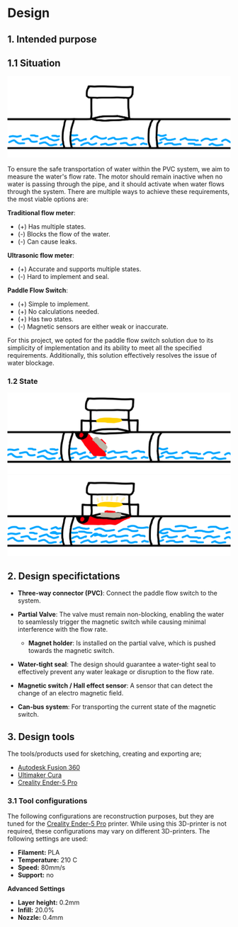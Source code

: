 # Design

## 1. Intended purpose 

## 1.1 Situation
![Situation](../resources/images/paddle-flow-switch/pfs-pipe.png)

To ensure the safe transportation of water within the PVC system, we aim to
measure the water's flow rate. The motor should remain inactive when no water
is passing through the pipe, and it should activate when water flows through
the system. There are multiple ways to achieve these requirements, the most
viable options are:

**Traditional flow meter**: <br/>
- (+) Has multiple states. 
- (-) Blocks the flow of the water. 
- (-) Can cause leaks. 

**Ultrasonic flow meter**: <br/>
- (+) Accurate and supports multiple states. 
- (-) Hard to implement and seal. 

**Paddle Flow Switch**: <br/>
- (+) Simple to implement. 
- (+) No calculations needed. 
- (+) Has two states. 
- (-) Magnetic sensors are either weak or inaccurate.

For this project, we opted for the paddle flow switch solution due to its
simplicity of implementation and its ability to meet all the specified
requirements. Additionally, this solution effectively resolves the issue of
water blockage.

### 1.2 State 
![Low water level](../resources/images/paddle-flow-switch/pfs-low-water.png)
![High water level](../resources/images/paddle-flow-switch/pfs-high-water.png)

## 2. Design specifictations
- **Three-way connector (PVC)**: Connect the paddle flow switch to the system.

- **Partial Valve**: The valve must remain non-blocking, enabling the water to
seamlessly trigger the magnetic switch while causing minimal interference with
the flow rate.

    - **Magnet holder**: Is installed on the partial valve, which is pushed
    towards the magnetic switch.

- **Water-tight seal**: The design should guarantee a water-tight seal to effectively prevent any water leakage or disruption to the flow rate.

- **Magnetic switch / Hall effect sensor**: A sensor that can detect the change
of an electro magnetic field.

- **Can-bus system**: For transporting the current state of the magnetic switch.

## 3. Design tools
The tools/products used for sketching, creating and exporting are;

- [Autodesk Fusion 360](https://www.autodesk.eu/products/fusion-360)
- [Ultimaker Cura](https://ultimaker.com/software/ultimaker-cura)
- [Creality Ender-5 Pro](https://www.creality.com/goods-detail/ender-5-pro-3d-printer)

### 3.1 Tool configurations
The following configurations are reconstruction purposes, but they are tuned for the [Creality Ender-5 Pro](https://www.creality.com/goods-detail/ender-5-pro-3d-printer) printer.
While using this 3D-printer is not required, these configurations may vary on
different 3D-printers. The following settings are used:

- **Filament:** PLA
- **Temperature:** 210 C
- **Speed:** 80mm/s
- **Support:** no

**Advanced Settings**

- **Layer height:** 0.2mm
- **Infill:** 20.0%
- **Nozzle:** 0.4mm
